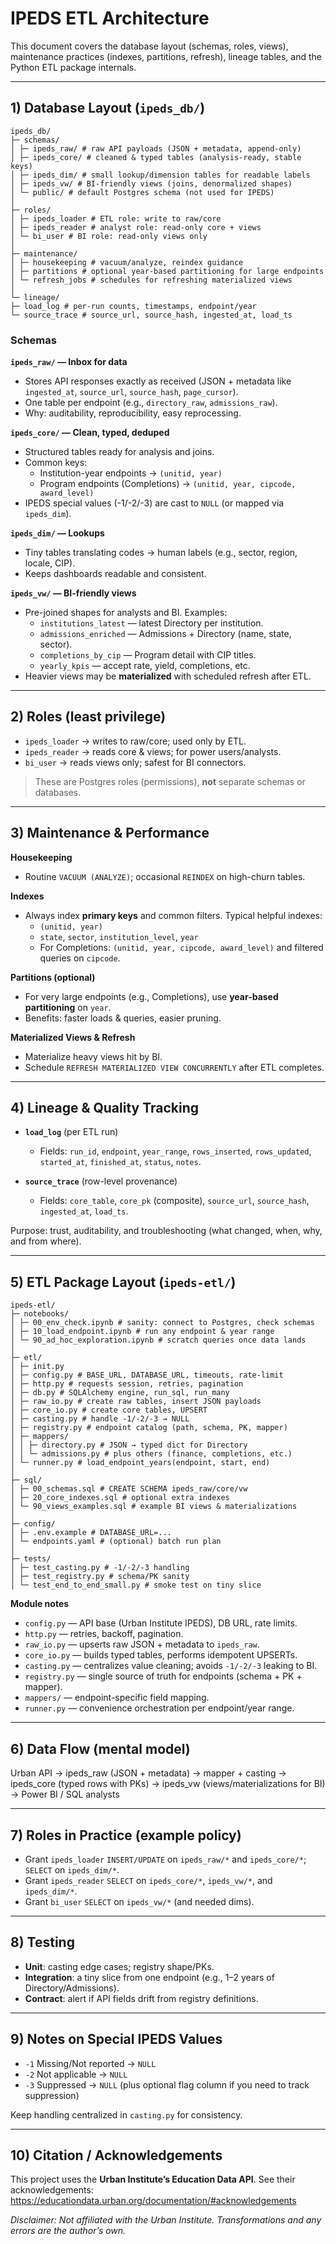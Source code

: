 # IPEDS ETL Architecture

This document covers the database layout (schemas, roles, views), maintenance practices (indexes, partitions, refresh), lineage tables, and the Python ETL package internals.

---

## 1) Database Layout (`ipeds_db/`)
```
ipeds_db/
├─ schemas/
│ ├─ ipeds_raw/ # raw API payloads (JSON + metadata, append-only)
│ ├─ ipeds_core/ # cleaned & typed tables (analysis-ready, stable keys)
│ ├─ ipeds_dim/ # small lookup/dimension tables for readable labels
│ ├─ ipeds_vw/ # BI-friendly views (joins, denormalized shapes)
│ └─ public/ # default Postgres schema (not used for IPEDS)
│
├─ roles/
│ ├─ ipeds_loader # ETL role: write to raw/core
│ ├─ ipeds_reader # analyst role: read-only core + views
│ └─ bi_user # BI role: read-only views only
│
├─ maintenance/
│ ├─ housekeeping # vacuum/analyze, reindex guidance
│ ├─ partitions # optional year-based partitioning for large endpoints
│ └─ refresh_jobs # schedules for refreshing materialized views
│
└─ lineage/
├─ load_log # per-run counts, timestamps, endpoint/year
└─ source_trace # source_url, source_hash, ingested_at, load_ts
```

### Schemas

**`ipeds_raw/` — Inbox for data**  
- Stores API responses exactly as received (JSON + metadata like `ingested_at`, `source_url`, `source_hash`, `page_cursor`).  
- One table per endpoint (e.g., `directory_raw`, `admissions_raw`).  
- Why: auditability, reproducibility, easy reprocessing.

**`ipeds_core/` — Clean, typed, deduped**  
- Structured tables ready for analysis and joins.  
- Common keys:  
  - Institution-year endpoints → `(unitid, year)`  
  - Program endpoints (Completions) → `(unitid, year, cipcode, award_level)`  
- IPEDS special values (-1/-2/-3) are cast to `NULL` (or mapped via `ipeds_dim`).

**`ipeds_dim/` — Lookups**  
- Tiny tables translating codes → human labels (e.g., sector, region, locale, CIP).  
- Keeps dashboards readable and consistent.

**`ipeds_vw/` — BI-friendly views**  
- Pre-joined shapes for analysts and BI. Examples:  
  - `institutions_latest` — latest Directory per institution.  
  - `admissions_enriched` — Admissions + Directory (name, state, sector).  
  - `completions_by_cip` — Program detail with CIP titles.  
  - `yearly_kpis` — accept rate, yield, completions, etc.  
- Heavier views may be **materialized** with scheduled refresh after ETL.

---

## 2) Roles (least privilege)

- `ipeds_loader` → writes to raw/core; used only by ETL.  
- `ipeds_reader` → reads core & views; for power users/analysts.  
- `bi_user` → reads views only; safest for BI connectors.

> These are Postgres roles (permissions), **not** separate schemas or databases.

---

## 3) Maintenance & Performance

**Housekeeping**  
- Routine `VACUUM (ANALYZE)`; occasional `REINDEX` on high-churn tables.

**Indexes**  
- Always index **primary keys** and common filters. Typical helpful indexes:  
  - `(unitid, year)`  
  - `state`, `sector`, `institution_level`, `year`  
  - For Completions: `(unitid, year, cipcode, award_level)` and filtered queries on `cipcode`.

**Partitions (optional)**  
- For very large endpoints (e.g., Completions), use **year-based partitioning** on `year`.  
- Benefits: faster loads & queries, easier pruning.

**Materialized Views & Refresh**  
- Materialize heavy views hit by BI.  
- Schedule `REFRESH MATERIALIZED VIEW CONCURRENTLY` after ETL completes.

---

## 4) Lineage & Quality Tracking

- **`load_log`** (per ETL run)  
  - Fields: `run_id`, `endpoint`, `year_range`, `rows_inserted`, `rows_updated`, `started_at`, `finished_at`, `status`, `notes`.

- **`source_trace`** (row-level provenance)  
  - Fields: `core_table`, `core_pk` (composite), `source_url`, `source_hash`, `ingested_at`, `load_ts`.

Purpose: trust, auditability, and troubleshooting (what changed, when, why, and from where).

---

## 5) ETL Package Layout (`ipeds-etl/`)
```
ipeds-etl/
├─ notebooks/
│ ├─ 00_env_check.ipynb # sanity: connect to Postgres, check schemas
│ ├─ 10_load_endpoint.ipynb # run any endpoint & year range
│ └─ 90_ad_hoc_exploration.ipynb # scratch queries once data lands
│
├─ etl/
│ ├─ init.py
│ ├─ config.py # BASE_URL, DATABASE_URL, timeouts, rate-limit
│ ├─ http.py # requests session, retries, pagination
│ ├─ db.py # SQLAlchemy engine, run_sql, run_many
│ ├─ raw_io.py # create raw tables, insert JSON payloads
│ ├─ core_io.py # create core tables, UPSERT
│ ├─ casting.py # handle -1/-2/-3 → NULL
│ ├─ registry.py # endpoint catalog (path, schema, PK, mapper)
│ ├─ mappers/
│ │ ├─ directory.py # JSON → typed dict for Directory
│ │ └─ admissions.py # plus others (finance, completions, etc.)
│ └─ runner.py # load_endpoint_years(endpoint, start, end)
│
├─ sql/
│ ├─ 00_schemas.sql # CREATE SCHEMA ipeds_raw/core/vw
│ ├─ 20_core_indexes.sql # optional extra indexes
│ └─ 90_views_examples.sql # example BI views & materializations
│
├─ config/
│ ├─ .env.example # DATABASE_URL=...
│ └─ endpoints.yaml # (optional) batch run plan
│
├─ tests/
│ ├─ test_casting.py # -1/-2/-3 handling
│ ├─ test_registry.py # schema/PK sanity
│ └─ test_end_to_end_small.py # smoke test on tiny slice
```

**Module notes**
- `config.py` — API base (Urban Institute IPEDS), DB URL, rate limits.  
- `http.py` — retries, backoff, pagination.  
- `raw_io.py` — upserts raw JSON + metadata to `ipeds_raw`.  
- `core_io.py` — builds typed tables, performs idempotent UPSERTs.  
- `casting.py` — centralizes value cleaning; avoids `-1/-2/-3` leaking to BI.  
- `registry.py` — single source of truth for endpoints (schema + PK + mapper).  
- `mappers/` — endpoint-specific field mapping.  
- `runner.py` — convenience orchestration per endpoint/year range.

---

## 6) Data Flow (mental model)

Urban API → ipeds_raw (JSON + metadata)
→ mapper + casting
→ ipeds_core (typed rows with PKs)
→ ipeds_vw (views/materializations for BI)
→ Power BI / SQL analysts

---

## 7) Roles in Practice (example policy)

- Grant `ipeds_loader` `INSERT/UPDATE` on `ipeds_raw/*` and `ipeds_core/*`; `SELECT` on `ipeds_dim/*`.  
- Grant `ipeds_reader` `SELECT` on `ipeds_core/*`, `ipeds_vw/*`, and `ipeds_dim/*`.  
- Grant `bi_user` `SELECT` on `ipeds_vw/*` (and needed dims).

---

## 8) Testing

- **Unit**: casting edge cases; registry shape/PKs.  
- **Integration**: a tiny slice from one endpoint (e.g., 1–2 years of Directory/Admissions).  
- **Contract**: alert if API fields drift from registry definitions.

---

## 9) Notes on Special IPEDS Values

- `-1` Missing/Not reported → `NULL`  
- `-2` Not applicable → `NULL`  
- `-3` Suppressed → `NULL` (plus optional flag column if you need to track suppression)

Keep handling centralized in `casting.py` for consistency.

---

## 10) Citation / Acknowledgements

This project uses the **Urban Institute’s Education Data API**. See their acknowledgements:  
https://educationdata.urban.org/documentation/#acknowledgements

_Disclaimer: Not affiliated with the Urban Institute. Transformations and any errors are the author’s own._